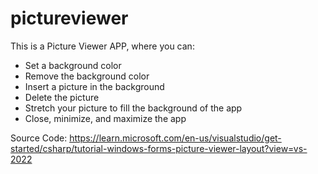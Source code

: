 # pictureviewer

This is a Picture Viewer APP, where you can:

- Set a background color
- Remove the background color
- Insert a picture in the background
- Delete the picture
- Stretch your picture to fill the background of the app
- Close, minimize, and maximize the app

Source Code: https://learn.microsoft.com/en-us/visualstudio/get-started/csharp/tutorial-windows-forms-picture-viewer-layout?view=vs-2022
